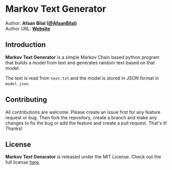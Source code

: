 Markov Text Generator
=====================

Author: **Afaan Bilal ([@AfaanBilal](https://github.com/AfaanBilal))**   
Author URL: **[Website](https://afaanbilal.github.io)**

## Introduction
**Markov Text Generator** is a simple Markov Chain based python program that builds a model from text 
and generates random text based on that model.

The text is read from `text.txt` and the model is stored in JSON format in `model.json`.

## Contributing
All contributions are welcome. Please create an issue first for any feature request
or bug. Then fork the repository, create a branch and make any changes to fix the bug 
or add the feature and create a pull request. That's it!
Thanks!

## License
**Markov Text Generator** is released under the MIT License.
Check out the full license [here](LICENSE).
